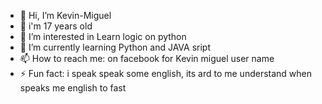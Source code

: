 - 👋 Hi, I’m Kevin-Miguel
- 🙂 i'm 17 years old
- 👀 I’m interested in Learn logic on python
- 🌱 I’m currently learning Python and JAVA sript
- 📫 How to reach me: on facebook for Kevin miguel user name
- ⚡ Fun fact: i speak speak some english, its ard to me understand when speaks me english to fast

